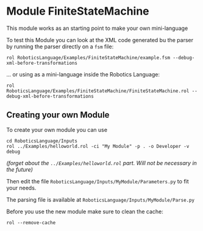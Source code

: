 # Module FiniteStateMachine


This module works as an starting point to make your own mini-language

To test this Module you can look at the XML code generated bu the parser by running the parser directly on a `fsm` file:

```shell
rol RoboticsLanguage/Examples/FiniteStateMachine/example.fsm --debug-xml-before-transformations
```

... or using as a mini-language inside the Robotics Language:

```shell
rol RoboticsLanguage/Examples/FiniteStateMachine/FiniteStateMachine.rol --debug-xml-before-transformations
```

## Creating your own Module

To create your own module you can use


```shell
cd RoboticsLanguage/Inputs
rol ../Examples/helloworld.rol -ci "My Module" -p . -o Developer -v debug
```
_(forget about the `../Examples/helloworld.rol` part. Will not be necessary in the future)_

Then edit the file `RoboticsLanguage/Inputs/MyModule/Parameters.py` to fit your needs.

The parsing file is available at `RoboticsLanguage/Inputs/MyModule/Parse.py`


Before you use the new module make sure to clean the cache:

```shell
rol --remove-cache
```
